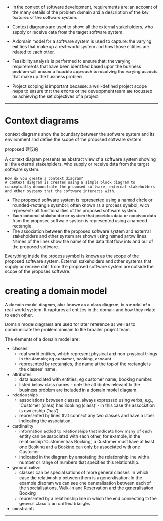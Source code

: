 - In the context of software development, requirements are:
  an account of the many details of the problem domain and a description of the key features of the software system.

- Context diagrams are used to show:
  all the external stakeholders, who supply or receive data from the target software system.

- A domain model for a software system is used to capture:
  the varying entities that make up a real-world system and how those entities are related to each other.

- Feasibility analysis is performed to ensure that:
  the varying requirements that have been identified based upon the business problem will ensure a feasible approach to resolving the varying aspects that make up the business problem.

- Project scoping is important because:
  a well-defined project scope helps to ensure that the efforts of the development team are focussed on achieving the set objectives of a project.

---
# Context diagrams
context diagrams show the boundary between the software system and its environment and define the scope of the proposed software system.

proposed 建议的

A context diagram presents an abstract view of a software system showing all the external stakeholders, who supply or receive data from the target software system.

~~~
How do you create a context diagram?
A context diagram is created using a simple block diagram to conceptually demonstrate the proposed software, external stakeholders and other systems that the software interacts with.
~~~
- The proposed software system is represented using a named circle or rounded-rectangle sysmbol; often known as a process symbol, wich represents all functionalities of the proposed software system.
- Each external stakeholder or system that provides data or receives data from the proposed software system is represented using a nameed rectangle.
- The association between the proposed software system and external stakeholders and other system are shown using named arrow lines. Names of the lines show the name of the data that flow into and out of the proposed software.

Everything inside the process symbol is known as the scope of the proposed software system.
External stakeholders and other systems that supply or receive data from the proposed software system are outside the scope of the proposed software.

# creating a domain model
A domain model diagram, also known as a class diagram, is a model of a real-world system. It captures all entities in the domain and how they relate to each other.

Domain model diagrams are used for later reference as well as to communicate the problem domain to the broader project team.

The elements of a domain model are:
- classes
  -  real world entities, which represent physical and non-physical things in the domain; eg customer, booking, account
  -  represented by rectangles, the name at the top of the rectangle is the classes’ name.
- attributes
  -  data associated with entities; eg customer name, booking number.
  -  listed below class names - only the attributes relevant to the business problem are included in a domain model diagram.
- relationships
  - associations between classes, always expressed using verbs; e.g., ‘Customer (class) has Booking (class)’ - in this case the association is ownership (‘has’)
  - represented by lines that connect any two classes and have a label indicating the association.
- cardinality
  - information added to relationships that indicate how many of each entity can be associated with each other, for example, in the relationship ‘Customer has Booking’, a Customer must have at least one Booking and a Booking can only be associated with one Customer
  - indicated in the diagram by annotating the relationship line with a number or range of numbers that specifies this relationship.
- generalisation
  - classes can be specialisations of more general classes, in which case the relationship between them is a generalisation. In the example diagram we can see one generalisation between each of the specialisations, Walk-in and Reservation and the generalisation Booking
  - represented by a relationship line in which the end connecting to the general class is an unfilled triangle.
- constraints
---
